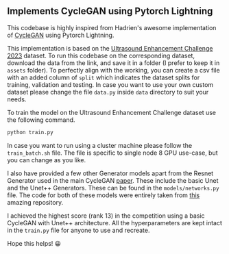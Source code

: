 ## Implements CycleGAN using Pytorch Lightning ##

This codebase is highly inspired from Hadrien's awesome implementation of [CycleGAN](https://github.com/HReynaud/CycleGan_PL/tree/main) using Pytorch Lightning.

This implementation is based on the [Ultrasound Enhancement Challenge 2023](https://ultrasoundenhance2023.grand-challenge.org/registration/) dataset. To run this codebase on the corresponding dataset, download the data from the link, and save it in a folder (I prefer to keep it in `assets` folder). To perfectly align with the working, you can create a csv file with an added column of `split` which indicates the dataset splits for training, validation and testing. In case you want to use your own custom dataset please change the file `data.py` inside `data` directory to suit your needs.

To train the model on the Ultrasound Enhancement Challenge dataset use the following command.
```bash
python train.py
```

In case you want to run using a cluster machine please follow the `train_batch.sh` file. The file is specific to single node 8 GPU use-case, but you can change as you like.

I also have provided a few other Generator models apart from the Resnet Generator used in the main CycleGAN [paper](https://arxiv.org/pdf/1703.10593.pdf). These include the basic Unet and the Unet++ Generators. These can be found in the `models/networks.py` file. The code for both of these models were entirely taken from [this](https://github.com/4uiiurz1/pytorch-nested-unet/blob/master/archs.py) amazing repository.

I achieved the highest score (rank 13) in the competition using a basic CycleGAN with Unet++ architecture. All the hyperparameters are kept intact in the `train.py` file for anyone to use and recreate. 

Hope this helps! :grinning: